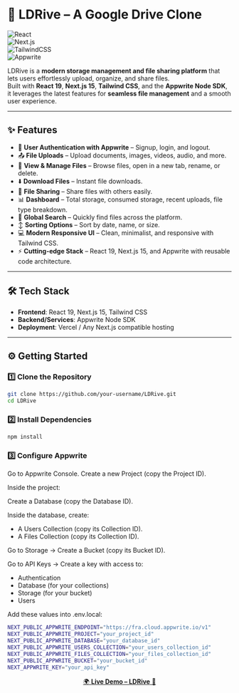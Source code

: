 # 🚀 LDRive – A Google Drive Clone

![React](https://img.shields.io/badge/React-19-61DAFB?logo=react&logoColor=white)  
![Next.js](https://img.shields.io/badge/Next.js-15-000000?logo=next.js&logoColor=white)  
![TailwindCSS](https://img.shields.io/badge/TailwindCSS-4-38B2AC?logo=tailwind-css&logoColor=white)  
![Appwrite](https://img.shields.io/badge/Appwrite-Cloud-F02E65?logo=appwrite&logoColor=white)

LDRive is a **modern storage management and file sharing platform** that lets users effortlessly upload, organize, and share files.  
Built with **React 19**, **Next.js 15**, **Tailwind CSS**, and the **Appwrite Node SDK**, it leverages the latest features for **seamless file management** and a smooth user experience.

---

## ✨ Features

- 🔐 **User Authentication with Appwrite** – Signup, login, and logout.
- 📤 **File Uploads** – Upload documents, images, videos, audio, and more.
- 📂 **View & Manage Files** – Browse files, open in a new tab, rename, or delete.
- ⬇️ **Download Files** – Instant file downloads.
- 🔗 **File Sharing** – Share files with others easily.
- 📊 **Dashboard** – Total storage, consumed storage, recent uploads, file type breakdown.
- 🔎 **Global Search** – Quickly find files across the platform.
- ↕️ **Sorting Options** – Sort by date, name, or size.
- 💻 **Modern Responsive UI** – Clean, minimalist, and responsive with Tailwind CSS.
- ⚡ **Cutting-edge Stack** – React 19, Next.js 15, and Appwrite with reusable code architecture.

---

## 🛠️ Tech Stack

- **Frontend**: React 19, Next.js 15, Tailwind CSS
- **Backend/Services**: Appwrite Node SDK
- **Deployment**: Vercel / Any Next.js compatible hosting

---

## ⚙️ Getting Started

### 1️⃣ Clone the Repository

```bash
git clone https://github.com/your-username/LDRive.git
cd LDRive
```

### 2️⃣ Install Dependencies

```bash
npm install
```

### 3️⃣ Configure Appwrite

Go to Appwrite Console.
Create a new Project (copy the Project ID).

Inside the project:

Create a Database (copy the Database ID).

Inside the database, create:

- A Users Collection (copy its Collection ID).
- A Files Collection (copy its Collection ID).

Go to Storage → Create a Bucket (copy its Bucket ID).

Go to API Keys → Create a key with access to:

- Authentication
- Database (for your collections)
- Storage (for your bucket)
- Users

Add these values into .env.local:

```bash
NEXT_PUBLIC_APPWRITE_ENDPOINT="https://fra.cloud.appwrite.io/v1"
NEXT_PUBLIC_APPWRITE_PROJECT="your_project_id"
NEXT_PUBLIC_APPWRITE_DATABASE="your_database_id"
NEXT_PUBLIC_APPWRITE_USERS_COLLECTION="your_users_collection_id"
NEXT_PUBLIC_APPWRITE_FILES_COLLECTION="your_files_collection_id"
NEXT_PUBLIC_APPWRITE_BUCKET="your_bucket_id"
NEXT_APPWRITE_KEY="your_api_key"
```

<p align="center">
  <a href="https://ldrive.netlify.app" target="_blank">
    🌍 <b>Live Demo – LDRive</b> 🚀
  </a>
</p>
